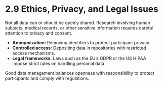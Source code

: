 # 2.9 Ethics, Privacy, and Legal Issues

Not all data can or should be openly shared. Research involving human subjects, medical records, or other sensitive information requires careful attention to privacy and consent.

- **Anonymization:** Removing identifiers to protect participant privacy.
- **Controlled access:** Depositing data in repositories with restricted access mechanisms.
- **Legal frameworks:** Laws such as the EU’s GDPR or the US HIPAA impose strict rules on handling personal data.

Good data management balances openness with responsibility to protect participants and comply with regulations.
